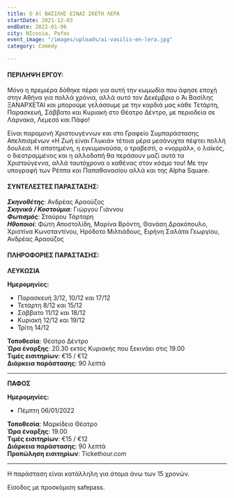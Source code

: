 ```yaml
---
title: Ο Αϊ ΒΑΣΙΛΗΣ ΕΙΝΑΙ ΣΚΕΤΗ ΛΕΡΑ
startDate: 2021-12-03
endDate: 2022-01-06
city: NIcosia, Pafos
event_image: "/images/uploads/ai-vasilis-en-lera.jpg"
category: Comedy

---
```

#### ΠΕΡΙΛΗΨΗ ΕΡΓΟΥ:

Μόνο η πρεμιέρα δόθηκε πέρσι για αυτή την κωμωδία που άφησε εποχή στην Αθήνα για πολλά χρόνια, αλλά αυτό τον Δεκέμβριο ο Άι Βασίλης ΞΑΝΑΡΧΕΤΑΙ και μπορούμε γελάσουμε με την καρδιά μας κάθε Τετάρτη, Παρασκευή, Σάββατο και Κυριακή στο Θέατρο Δέντρο, με περιοδεία σε Λάρνακα, Λεμεσό και Πάφο!

Είναι παραμονή Χριστουγέννων και στο Γραφείο Συμπαράστασης Απελπισμένων «Η Ζωή είναι Γλυκιά» τέτοια μέρα μεσάνυχτα πέφτει πολλή δουλειά. Η απατημένη, η εγκυμονούσα, ο τραβεστί, ο «νορμάλ», ο λαϊκός, ο διεστραμμένος και η αλλοδαπή θα περάσουν μαζί αυτά τα Χριστούγεννα, αλλά ταυτόχρονα ο καθένας στον κόσμο του! Με την υπογραφή των Ρέππα και Παπαθανασίου αλλά και της Alpha Square.

#### ΣΥΝΤΕΛΕΣΤΕΣ ΠΑΡΑΣΤΑΣΗΣ:

**_Σκηνοθέτης_**: Ανδρέας Αραούζος  
**_Σκηνικά / Κοστούμια_**: Γιώργου Γιάννου  
**_Φωτισμός_**: Σταύρου Τάρταρη  
**_Ηθοποιοί_**: Φώτη Αποστολίδη, Μαρίνα Βρόντη, Θανάση Δρακόπουλο, Χριστίνα Κωνσταντίνου, Ηρόδοτο Μιλτιάδους, Ειρήνη Σαλάτα Γεωργίου, Ανδρέας Αραούζος

#### ΠΛΗΡΟΦΟΡΙΕΣ ΠΑΡΑΣΤΑΣΗΣ:

**ΛΕΥΚΩΣΙΑ**

**Ημερομηνίες:**

* Παρασκευή 3/12, 10/12 και 17/12
* Τετάρτη 8/12 και 15/12
* Σάββατο 11/12 και 18/12
* Κυριακή 12/12 και 19/12
* Τρίτη 14/12

**Τοποθεσία**: Θέατρο Δέντρο  
**Ώρα έναρξης**: 20.30 εκτός Κυριακής που ξεκινάει στις 19.00  
**Τιμές εισιτηρίων**: €15 / €12  
**Διάρκεια παράστασης**: 90 λεπτά

***

**ΠΑΦΟΣ**

**Ημερομηνίες:**

* Πέμπτη 06/01/2022

**Τοποθεσία**: Μαρκίδειο Θέατρο  
**Ώρα έναρξης**: 19.00  
**Τιμές εισιτηρίων**: €15 / €12  
**Διάρκεια παράστασης**: 90 λεπτά  
**Προπώληση εισιτηρίων**: Tickethour.com

***

Η παράσταση είναι κατάλληλη για άτομα άνω των 15 χρονών.

Είσοδος με προσκόμιση safepass.